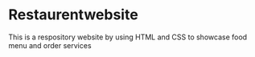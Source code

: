 # Restaurentwebsite
This is a respository website by using HTML and CSS to showcase  food menu and order services
